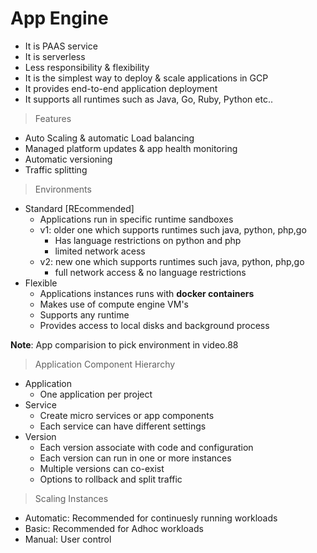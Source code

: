 # App Engine

- It is PAAS service
- It is serverless
- Less responsibility & flexibility
- It is the simplest way to deploy & scale applications in GCP
- It provides end-to-end application deployment
- It supports all runtimes such as Java, Go, Ruby, Python etc..

> Features
- Auto Scaling & automatic Load balancing
- Managed platform updates & app health monitoring
- Automatic versioning
- Traffic splitting

> Environments
- Standard [REcommended]
  - Applications run in specific runtime sandboxes
  - v1: older one which supports runtimes such java, python, php,go
    - Has language restrictions on python and php
    - limited network acess 
  - v2: new one which supports runtimes such java, python, php,go
    - full network access & no language restrictions
- Flexible
  - Applications instances runs with **docker containers** 
  - Makes use of compute engine VM's
  - Supports any runtime
  - Provides access to local disks and background process

**Note**: App comparision to pick environment in video.88

> Application Component Hierarchy
- Application
  - One application per project
- Service
  - Create micro services or app components
  - Each service can have different settings
- Version
  - Each version associate with code and configuration
  - Each version can run in one or more instances
  - Multiple versions can co-exist
  - Options to rollback and split traffic
 
> Scaling Instances
- Automatic: Recommended for continuesly running workloads
- Basic: Recommended for Adhoc workloads
- Manual: User control
